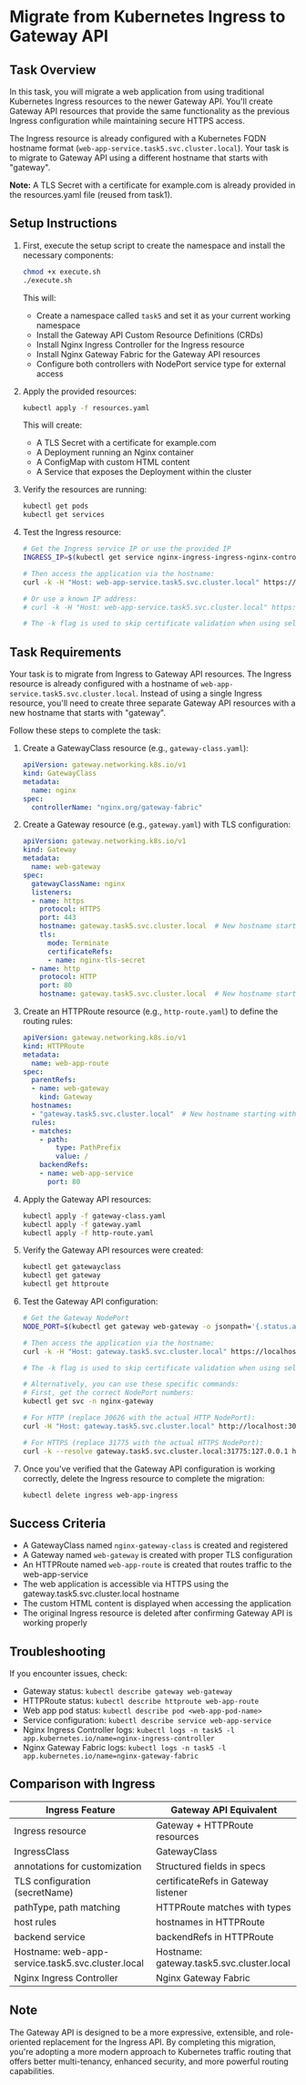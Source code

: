 # Migrate from Kubernetes Ingress to Gateway API

## Task Overview
In this task, you will migrate a web application from using traditional Kubernetes Ingress resources to the newer Gateway API. You'll create Gateway API resources that provide the same functionality as the previous Ingress configuration while maintaining secure HTTPS access.

The Ingress resource is already configured with a Kubernetes FQDN hostname format (`web-app-service.task5.svc.cluster.local`). Your task is to migrate to Gateway API using a different hostname that starts with "gateway".

**Note:** A TLS Secret with a certificate for example.com is already provided in the resources.yaml file (reused from task1).

## Setup Instructions

1. First, execute the setup script to create the namespace and install the necessary components:
   ```bash
   chmod +x execute.sh
   ./execute.sh
   ```
   This will:
   - Create a namespace called `task5` and set it as your current working namespace
   - Install the Gateway API Custom Resource Definitions (CRDs)
   - Install Nginx Ingress Controller for the Ingress resource
   - Install Nginx Gateway Fabric for the Gateway API resources
   - Configure both controllers with NodePort service type for external access

2. Apply the provided resources:
   ```bash
   kubectl apply -f resources.yaml
   ```
   This will create:
   - A TLS Secret with a certificate for example.com
   - A Deployment running an Nginx container
   - A ConfigMap with custom HTML content
   - A Service that exposes the Deployment within the cluster

3. Verify the resources are running:
   ```bash
   kubectl get pods
   kubectl get services
   ```

4. Test the Ingress resource:
   ```bash
   # Get the Ingress service IP or use the provided IP
   INGRESS_IP=$(kubectl get service nginx-ingress-ingress-nginx-controller -o jsonpath='{.spec.clusterIP}')
   
   # Then access the application via the hostname:
   curl -k -H "Host: web-app-service.task5.svc.cluster.local" https://$INGRESS_IP
   
   # Or use a known IP address:
   # curl -k -H "Host: web-app-service.task5.svc.cluster.local" https://10.102.37.123
   
   # The -k flag is used to skip certificate validation when using self-signed certificates
   ```

## Task Requirements

Your task is to migrate from Ingress to Gateway API resources. The Ingress resource is already configured with a hostname of `web-app-service.task5.svc.cluster.local`. Instead of using a single Ingress resource, you'll need to create three separate Gateway API resources with a new hostname that starts with "gateway".

Follow these steps to complete the task:

1. Create a GatewayClass resource (e.g., `gateway-class.yaml`):
   ```yaml
   apiVersion: gateway.networking.k8s.io/v1
   kind: GatewayClass
   metadata:
     name: nginx
   spec:
     controllerName: "nginx.org/gateway-fabric"
   ```

2. Create a Gateway resource (e.g., `gateway.yaml`) with TLS configuration:
   ```yaml
   apiVersion: gateway.networking.k8s.io/v1
   kind: Gateway
   metadata:
     name: web-gateway
   spec:
     gatewayClassName: nginx
     listeners:
     - name: https
       protocol: HTTPS
       port: 443
       hostname: gateway.task5.svc.cluster.local  # New hostname starting with "gateway"
       tls:
         mode: Terminate
         certificateRefs:
         - name: nginx-tls-secret
     - name: http
       protocol: HTTP
       port: 80
       hostname: gateway.task5.svc.cluster.local  # New hostname starting with "gateway"
   ```

3. Create an HTTPRoute resource (e.g., `http-route.yaml`) to define the routing rules:
   ```yaml
   apiVersion: gateway.networking.k8s.io/v1
   kind: HTTPRoute
   metadata:
     name: web-app-route
   spec:
     parentRefs:
     - name: web-gateway
       kind: Gateway
     hostnames:
     - "gateway.task5.svc.cluster.local"  # New hostname starting with "gateway"
     rules:
     - matches:
       - path:
           type: PathPrefix
           value: /
       backendRefs:
       - name: web-app-service
         port: 80
   ```

4. Apply the Gateway API resources:
   ```bash
   kubectl apply -f gateway-class.yaml
   kubectl apply -f gateway.yaml
   kubectl apply -f http-route.yaml
   ```

5. Verify the Gateway API resources were created:
   ```bash
   kubectl get gatewayclass
   kubectl get gateway
   kubectl get httproute
   ```

6. Test the Gateway API configuration:
   ```bash
   # Get the Gateway NodePort
   NODE_PORT=$(kubectl get gateway web-gateway -o jsonpath='{.status.addresses[0].value}')
   
   # Then access the application via the hostname:
   curl -k -H "Host: gateway.task5.svc.cluster.local" https://localhost:$NODE_PORT
   
   # The -k flag is used to skip certificate validation when using self-signed certificates
   
   # Alternatively, you can use these specific commands:
   # First, get the correct NodePort numbers:
   kubectl get svc -n nginx-gateway
   
   # For HTTP (replace 30626 with the actual HTTP NodePort):
   curl -H "Host: gateway.task5.svc.cluster.local" http://localhost:30626
   
   # For HTTPS (replace 31775 with the actual HTTPS NodePort):
   curl -k --resolve gateway.task5.svc.cluster.local:31775:127.0.0.1 https://gateway.task5.svc.cluster.local:31775
   ```

7. Once you've verified that the Gateway API configuration is working correctly, delete the Ingress resource to complete the migration:
   ```bash
   kubectl delete ingress web-app-ingress
   ```

## Success Criteria
- A GatewayClass named `nginx-gateway-class` is created and registered
- A Gateway named `web-gateway` is created with proper TLS configuration
- An HTTPRoute named `web-app-route` is created that routes traffic to the web-app-service
- The web application is accessible via HTTPS using the gateway.task5.svc.cluster.local hostname
- The custom HTML content is displayed when accessing the application
- The original Ingress resource is deleted after confirming Gateway API is working properly

## Troubleshooting
If you encounter issues, check:
- Gateway status: `kubectl describe gateway web-gateway`
- HTTPRoute status: `kubectl describe httproute web-app-route`
- Web app pod status: `kubectl describe pod <web-app-pod-name>`
- Service configuration: `kubectl describe service web-app-service`
- Nginx Ingress Controller logs: `kubectl logs -n task5 -l app.kubernetes.io/name=nginx-ingress-controller`
- Nginx Gateway Fabric logs: `kubectl logs -n task5 -l app.kubernetes.io/name=nginx-gateway-fabric`

## Comparison with Ingress
| Ingress Feature | Gateway API Equivalent |
|----------------|------------------------|
| Ingress resource | Gateway + HTTPRoute resources |
| IngressClass | GatewayClass |
| annotations for customization | Structured fields in specs |
| TLS configuration (secretName) | certificateRefs in Gateway listener |
| pathType, path matching | HTTPRoute matches with types |
| host rules | hostnames in HTTPRoute |
| backend service | backendRefs in HTTPRoute |
| Hostname: web-app-service.task5.svc.cluster.local | Hostname: gateway.task5.svc.cluster.local |
| Nginx Ingress Controller | Nginx Gateway Fabric |

## Note
The Gateway API is designed to be a more expressive, extensible, and role-oriented replacement for the Ingress API. By completing this migration, you're adopting a more modern approach to Kubernetes traffic routing that offers better multi-tenancy, enhanced security, and more powerful routing capabilities.
